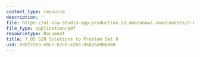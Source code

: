 ```yaml
---
content_type: resource
description: ''
file: https://ol-ocw-studio-app-production.s3.amazonaws.com/courses/7-05-general-biochemistry-spring-2020/e88fc563e0c7b7cbe26595b26a90a960_MIT7_05S20_Pset9_soln.pdf
file_type: application/pdf
resourcetype: Document
title: 7.05 S20 Solutions to Problem Set 9
uid: e88fc563-e0c7-b7cb-e265-95b26a90a960
---
```


